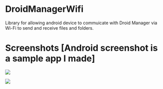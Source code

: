 DroidManagerWifi
================

Library for allowing android device to commuicate with Droid Manager via Wi-Fi to send and receive files and folders.


Screenshots [Android screenshot is a sample app I made]
===========

![](https://raw2.github.com/OmarBizreh/DroidManagerWifi/master/Screenshots/AndroidProgress.png)


![](https://raw2.github.com/OmarBizreh/DroidManagerWifi/master/Screenshots/WindowsProgress.png)
